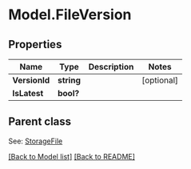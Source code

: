 # Model.FileVersion
## Properties
Name | Type | Description | Notes
------------ | ------------- | ------------- | -------------
**VersionId** | **string** |  | [optional] 
**IsLatest** | **bool?** |  | 

## Parent class

See: [StorageFile](StorageFile.md)

[[Back to Model list]](Models.doc) [[Back to README]](README.md)


